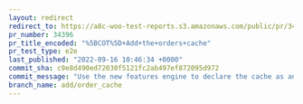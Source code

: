 ```yaml
---
layout: redirect
redirect_to: https://a8c-woo-test-reports.s3.amazonaws.com/public/pr/34396/e2e/index.html
pr_number: 34396
pr_title_encoded: "%5BCOT%5D+Add+the+orders+cache"
pr_test_type: e2e
last_published: "2022-09-16 10:46:34 +0000"
commit_sha: c9e8d490ed72030f5121fc2ab497ef872095d972
commit_message: "Use the new features engine to declare the cache as an experimental f…"
branch_name: add/order_cache
---
```

